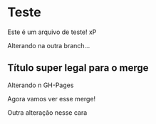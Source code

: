 # Teste

Este é um arquivo de teste! xP

Alterando na outra branch...

## Título super legal para o merge

Alterando n GH-Pages

Agora vamos ver esse merge!

Outra alteração nesse cara
